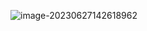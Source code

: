 ![image-20230627142618962](https://github.com/tongwl/pictures/raw/main/java/image-20230627142618962.png)

